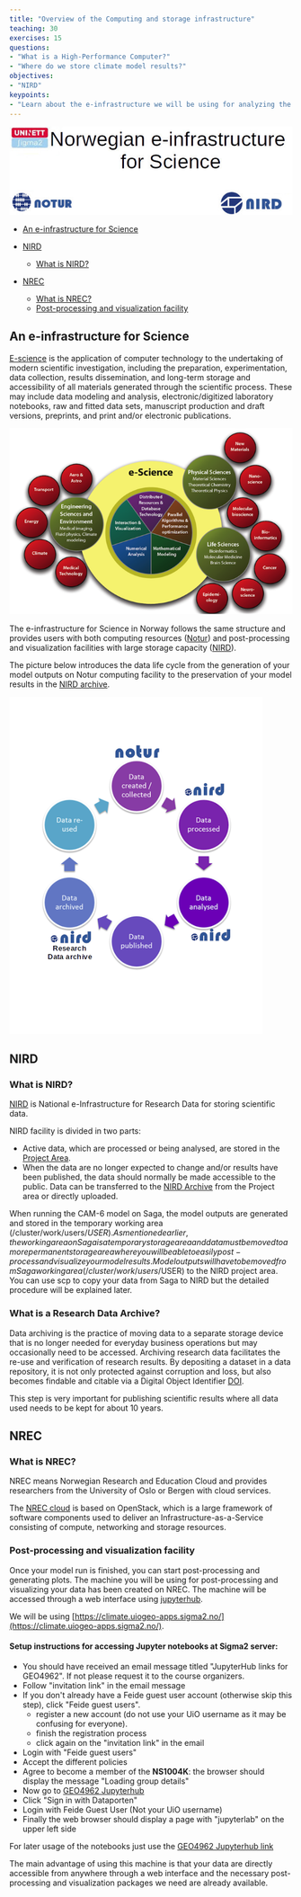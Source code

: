 ```yaml
---
title: "Overview of the Computing and storage infrastructure"
teaching: 30
exercises: 15
questions:
- "What is a High-Performance Computer?"
- "Where do we store climate model results?"
objectives:
- "NIRD"
keypoints:
- "Learn about the e-infrastructure we will be using for analyzing the model"
---
```


<img src="../fig/notur_norstore.jpg" alt="Norwegian National infrastructure">  

*   [An e-infrastructure for Science](#an-e-infrastructure-for-science)
*   [NIRD](#nird)
	*   [What is NIRD?](#what-is-nird)
	
*   [NREC](#nrec)
	*   [What is NREC?](#what-is-nrec)
	*   [Post-processing and visualization facility](#post-processing-and-visualization-facility)

## An e-infrastructure for Science

[E-science](https://en.wikipedia.org/wiki/E-Science) is the application of computer technology to the 
undertaking of modern scientific investigation, including the preparation, experimentation, data collection, 
results dissemination, and long-term storage and accessibility of all materials generated through the scientific
 process. These may include data modeling and analysis, electronic/digitized laboratory notebooks, raw and 
 fitted data sets, manuscript production and draft versions, preprints, and print and/or electronic publications.  

[![](../fig/e-science.png)](https://www.kth.se/en/forskning/forskningsplattformar/ict/forskning/e-vetenskap-1.323973)  

The e-infrastructure for Science in Norway follows the same structure and provides users with both computing 
resources ([Notur](#notur)) and post-processing and visualization facilities with large storage capacity 
([NIRD](#nird)).  

The picture below introduces the data life cycle from the generation of your model outputs on Notur computing facility to the preservation of your model results in the [NIRD archive](https://archive.sigma2.no/).  

![](../fig/lifecycle.png)  
  
## NIRD

### What is NIRD?

[NIRD](https://documentation.sigma2.no/storage/nird.html) is National e-Infrastructure for Research Data for storing scientific data.  

NIRD facility is divided in two parts:

*   Active data, which are processed or being analysed, are stored in the [Project Area](https://documentation.sigma2.no/storage/nird.html#project-area).
*   When the data are no longer expected to change and/or results have been published, the data should normally be made accessible to the public. Data can be transferred to the [NIRD Archive](https://archive.sigma2.no/) from the Project area or directly uploaded.

When running the CAM-6 model on Saga, the model outputs are generated and stored in the temporary working area (/cluster/work/users/$USER). As mentioned earlier, the working area on Saga is a temporary storage area and data must be moved to a more permanent storage area where you will be able to easily post-process and visualize your model results.  
Model outputs will have to be moved from Saga working area (/cluster/work/users/$USER) to the NIRD project area. You can use scp to copy your data from Saga to NIRD but the detailed procedure will be explained later.  

### What is a Research Data Archive?

Data archiving is the practice of moving data to a separate storage device that is no longer needed for everyday business operations but
may occasionally need to be accessed. 
Archiving research data facilitates the re-use and verification of research results. 
By depositing a dataset in a data repository, it is not only protected against corruption and loss, 
but also becomes findable and citable via a Digital Object Identifier [DOI](https://www.doi.org/).

This step is very important for publishing scientific results where all data used needs to be kept for about 10 years.

## NREC

### What is NREC?

NREC means Norwegian Research and Education Cloud and provides researchers from the University of Oslo or Bergen 
with cloud services.

The [NREC cloud](https://docs.nrec.no/) is based on OpenStack, which is a large framework of software components used to deliver an 
Infrastructure-as-a-Service consisting of compute, networking and storage resources.

### Post-processing and visualization facility

Once your model run is finished, you can start post-processing and generating plots. 
The machine you will be using for post-processing and visualizing your data has been created on NREC. The machine
will be accessed through a web interface using [jupyterhub](https://jupyter.org/hub).
 
We will be using [https://climate.uiogeo-apps.sigma2.no/](https://climate.uiogeo-apps.sigma2.no/).

#### Setup instructions for accessing Jupyter notebooks at Sigma2 server:

- You should have received an email message titled "JupyterHub links for GEO4962". If not please request it to the course organizers.
- Follow "invitation link" in the email message
- If you don't already have a Feide guest user account (otherwise skip this step), click "Feide guest users".
    - register a new account (do not use your UiO username as it may be confusing for everyone).
    - finish the registration process
    - click again on the "invitation link" in the email
- Login with "Feide guest users"
- Accept the different policies
- Agree to become a member of the **NS1004K**: the browser should display the message "Loading group details"
- Now go to [GEO4962 Jupyterhub](https://climate.uiogeo-apps.sigma2.no/)
- Click "Sign in with Dataporten"
- Login with Feide Guest User (Not your UiO username)
- Finally the web browser should display a page with "jupyterlab" on the upper left side


For later usage of the notebooks just use the [GEO4962 Jupyterhub link](https://climate.uiogeo-apps.sigma2.no/)

 
The main advantage of using this machine is that your data are directly accessible from anywhere through a web 
interface and the necessary post-processing and visualization packages we need are already available. 

